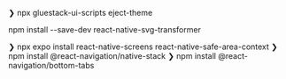 ❯ npx gluestack-ui-scripts eject-theme

npm install --save-dev react-native-svg-transformer

❯ npx expo install react-native-screens react-native-safe-area-context
❯ npm install @react-navigation/native-stack
❯ npm install @react-navigation/bottom-tabs 